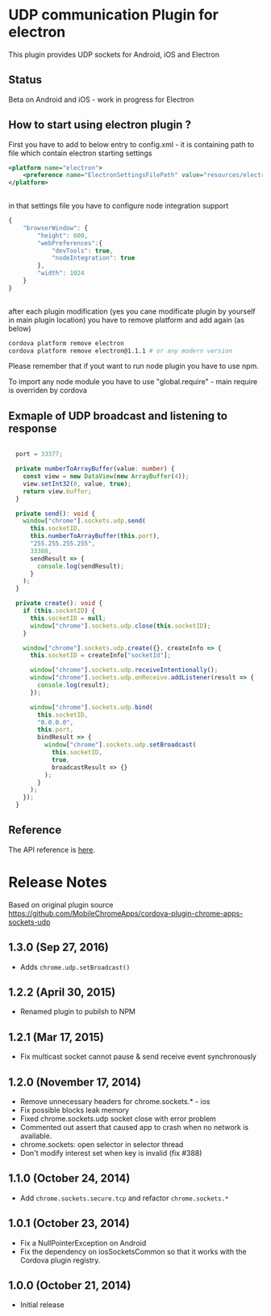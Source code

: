 # UDP communication Plugin for electron

This plugin provides UDP sockets for Android, iOS and Electron

## Status

Beta on Android and iOS - work in progress for Electron


## How to start using electron plugin ? 

First you have to add to below entry to config.xml - it is containing path to file which contain electron starting settings

```xml
<platform name="electron">
    <preference name="ElectronSettingsFilePath" value="resources/electron/settings.json" />
</platform>
	
```

in that settings file you have to configure node integration support 

```javascript
{
    "browserWindow": {
        "height": 600,
        "webPreferences":{
            "devTools": true,
            "nodeIntegration": true
        },
        "width": 1024
    }
}
	
```

after each plugin modification (yes you cane modificate plugin  by yourself in main plugin location) 
you have to remove platform and add again (as below) 

```bash
cordova platform remove electron 
cordova platform remove electron@1.1.1 # or any modern version 
```

Please remember that if yout want to run node plugin you have to use npm.
 
To import any node module you have to use "global.require" - main require is overriden by cordova



## Exmaple of UDP broadcast and listening to response

```typescript

  port = 33377;

  private numberToArrayBuffer(value: number) {
    const view = new DataView(new ArrayBuffer(4));
    view.setInt32(0, value, true);
    return view.buffer;
  }

  private send(): void {
    window["chrome"].sockets.udp.send(
      this.socketID,
      this.numberToArrayBuffer(this.port),
      "255.255.255.255",
      33388,
      sendResult => {
        console.log(sendResult);
      }
    );
  }

  private create(): void {
    if (this.socketID) {
      this.socketID = null;
      window["chrome"].sockets.udp.close(this.socketID);
    }

    window["chrome"].sockets.udp.create({}, createInfo => {
      this.socketID = createInfo["socketId"];

      window["chrome"].sockets.udp.receiveIntentionally();
      window["chrome"].sockets.udp.onReceive.addListener(result => {
        console.log(result);
      });

      window["chrome"].sockets.udp.bind(
        this.socketID,
        "0.0.0.0",
        this.port,
        bindResult => {
          window["chrome"].sockets.udp.setBroadcast(
            this.socketID,
            true,
            broadcastResult => {}
          );
        }
      );
    });
  }

```

## Reference

The API reference is [here](https://developer.chrome.com/apps/sockets_udp).

# Release Notes

Based on original plugin source https://github.com/MobileChromeApps/cordova-plugin-chrome-apps-sockets-udp

## 1.3.0 (Sep 27, 2016)
- Adds `chrome.udp.setBroadcast()`

## 1.2.2 (April 30, 2015)
- Renamed plugin to pubilsh to NPM

## 1.2.1 (Mar 17, 2015)
* Fix multicast socket cannot pause & send receive event synchronously

## 1.2.0 (November 17, 2014)
* Remove unnecessary headers for chrome.sockets.* - ios
* Fix possible blocks leak memory
* Fixed chrome.sockets.udp socket close with error problem
* Commented out assert that caused app to crash when no network is available.
* chrome.sockets: open selector in selector thread
* Don't modify interest set when key is invalid (fix #388)

## 1.1.0 (October 24, 2014)
* Add `chrome.sockets.secure.tcp` and refactor `chrome.sockets.*`

## 1.0.1 (October 23, 2014)
* Fix a NullPointerException on Android
* Fix the dependency on iosSocketsCommon so that it works with the Cordova plugin registry.

## 1.0.0 (October 21, 2014)
* Initial release
